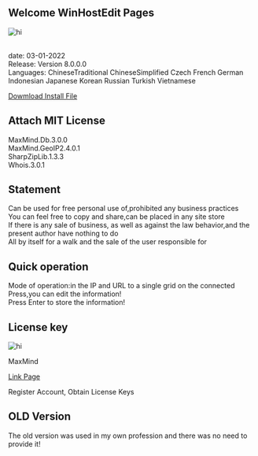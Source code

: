 ## Welcome WinHostEdit Pages

<img src="https://github.com/JackCodeMagic/WinHostEdit/blob/gh-pages/WinHostEdit.PNG?raw=true" alt="hi" class="inline" /><br /><br />

date: 03-01-2022<br />
Release: Version 8.0.0.0 <br />
Languages: ChineseTraditional ChineseSimplified Czech French German Indonesian Japanese Korean Russian Turkish Vietnamese<br />

<a href="https://github.com/JackCodeMagic/WinHostEdit/blob/gh-pages/WinHostEditSetup.exe?raw=true" class="btn btn-github">Dowmload Install File</a><br />

## Attach MIT License
MaxMind.Db.3.0.0<br />
MaxMind.GeoIP2.4.0.1<br />
SharpZipLib.1.3.3<br />
Whois.3.0.1<br />

## Statement
Can be used for free personal use of,prohibited any business practices<br />
You can feel free to copy and share,can be placed in any site store<br />
If there is any sale of business, as well as against the law behavior,and the present author have nothing to do<br />
All by itself for a walk and the sale of the user responsible for<br />

## Quick operation
Mode of operation:in the IP and URL to a single grid on the connected Press,you can edit the information!<br />
Press Enter to store the information!<br />

## License key
<img src="https://github.com/JackCodeMagic/WinHostEdit/blob/gh-pages/licensekey.PNG?raw=true" alt="hi" class="inline" /><br />

MaxMind<br />

<a href="https://www.maxmind.com/en/accounts/177088/license-key">Link Page</a><br />

Register Account, Obtain License Keys

## OLD Version
The old version was used in my own profession and there was no need to provide it!
<br /><br />
